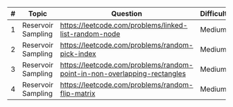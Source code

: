 | # | Topic              | Question                                                                 | Difficulty |
|---|--------------------|--------------------------------------------------------------------------|------------|
| 1 | Reservoir Sampling | https://leetcode.com/problems/linked-list-random-node                    | Medium     |
| 2 | Reservoir Sampling | https://leetcode.com/problems/random-pick-index                          | Medium     |
| 3 | Reservoir Sampling | https://leetcode.com/problems/random-point-in-non-overlapping-rectangles | Medium     |
| 4 | Reservoir Sampling | https://leetcode.com/problems/random-flip-matrix                         | Medium     |

